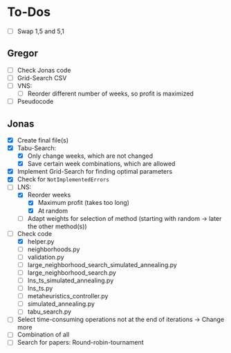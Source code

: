 # To-Dos

- [ ] Swap 1,5 and 5,1

## Gregor
- [ ] Check Jonas code
- [ ] Grid-Search CSV
- [ ] VNS:
  - [ ] Reorder different number of weeks, so profit is maximized
- [ ] Pseudocode

## Jonas 
- [x] Create final file(s)
- [x] Tabu-Search:
  - [x] Only change weeks, which are not changed
  - [x] Save certain week combinations, which are allowed
- [x] Implement Grid-Search for finding optimal parameters
- [x] Check for `NotImplementedErrors`
- [ ] LNS:
  - [x] Reorder weeks
    - [x] Maximum profit (takes too long)
    - [x] At random
  - [ ] Adapt weights for selection of method (starting with random -> later the other method(s))
- [ ] Check code
  - [x] helper.py
  - [ ] neighborhoods.py
  - [ ] validation.py
  - [ ] large_neighborhood_search_simulated_annealing.py
  - [ ] large_neighborhood_search.py
  - [ ] lns_ts_simulated_annealing.py
  - [ ] lns_ts.py
  - [ ] metaheuristics_controller.py
  - [ ] simulated_annealing.py
  - [ ] tabu_search.py
- [ ] Select time-consuming operations not at the end of iterations -> Change more
- [ ] Combination of all
- [ ] Search for papers: Round-robin-tournament
